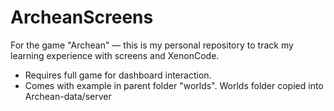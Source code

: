 # ArcheanScreens
For the game "Archean" — this is my personal repository to track my learning experience with screens and XenonCode.

- Requires full game for dashboard interaction.
- Comes with example in parent folder "worlds". Worlds folder copied into Archean-data/server
